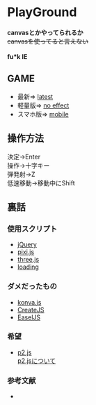 # PlayGround

**canvasとかやってられるか**<br>
~~canvasを使ってると言えない~~<br>
<br>
**fu\*k IE**

## GAME
* 最新=>
[latest](https://akatsuki1910.github.io/Danmaku/pc/main.html)<br>
* 軽量版=>
[no effect](https://akatsuki1910.github.io/Danmaku/no_eff/main.html)<br>
* スマホ版=>
[mobile](https://akatsuki1910.github.io/Danmaku/mobile/main.html)<br>

## 操作方法
決定→Enter<br>
操作→十字キー<br>
弾発射→Z<br>
低速移動→移動中にShift<br>

## 裏話
### 使用スクリプト
* [jQuery](https://jquery.com/)
* [pixi.js](http://www.pixijs.com/)
* [three.js](https://threejs.org)
* [loading](http://loadergenerator.com/)

### ダメだったもの
* [konva.js](https://konvajs.org/)
* [CreateJS](https://createjs.com/)
* [EaselJS](https://www.createjs.com/easeljs)

### 希望
* [p2.js](https://github.com/schteppe/p2.js)<br>
[p2.jsについて](https://blog.applibot.co.jp/2017/09/06/p2-js/)

### 参考文献
* [](https://oar.st40.xyz/article/130)
